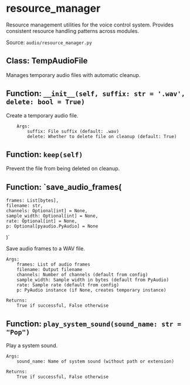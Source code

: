 # resource_manager

Resource management utilities for the voice control system.
Provides consistent resource handling patterns across modules.

Source: `audio/resource_manager.py`

## Class: TempAudioFile

Manages temporary audio files with automatic cleanup.

## Function: `__init__(self, suffix: str = '.wav', delete: bool = True)`

Create a temporary audio file.

        Args:
            suffix: File suffix (default: .wav)
            delete: Whether to delete file on cleanup (default: True)

## Function: `keep(self)`

Prevent the file from being deleted on cleanup.

## Function: `save_audio_frames(
    frames: List[bytes],
    filename: str,
    channels: Optional[int] = None,
    sample_width: Optional[int] = None,
    rate: Optional[int] = None,
    p: Optional[pyaudio.PyAudio] = None
)`

Save audio frames to a WAV file.

    Args:
        frames: List of audio frames
        filename: Output filename
        channels: Number of channels (default from config)
        sample_width: Sample width in bytes (default from PyAudio)
        rate: Sample rate (default from config)
        p: PyAudio instance (if None, creates temporary instance)

    Returns:
        True if successful, False otherwise

## Function: `play_system_sound(sound_name: str = "Pop")`

Play a system sound.

    Args:
        sound_name: Name of system sound (without path or extension)

    Returns:
        True if successful, False otherwise

